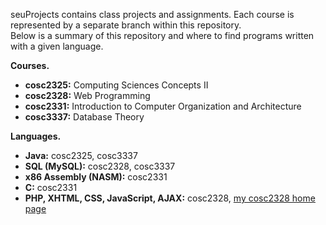 seuProjects contains class projects and assignments. Each course is represented by a separate branch within this repository.<br />
Below is a summary of this repository and where to find programs written with a given language.<br />

<strong>Courses.</strong><br />
<ul>
<li><strong>cosc2325:</strong> Computing Sciences Concepts II</li>
<li><strong>cosc2328:</strong> Web Programming</li>
<li><strong>cosc2331:</strong> Introduction to Computer Organization and Architecture</li>
<li><strong>cosc3337:</strong> Database Theory</li>
</ul>
<strong>Languages.</strong><br />
<ul>
<li><strong>Java:</strong> cosc2325, cosc3337</li>
<li><strong>SQL (MySQL):</strong> cosc2328, cosc3337</li>
<li><strong>x86 Assembly (NASM):</strong> cosc2331</li>
<li><strong>C:</strong> cosc2331</li>
<li><strong>PHP, XHTML, CSS, JavaScript, AJAX:</strong> cosc2328, <a href = 'http://www.cs.stedwards.edu/~khamilt2/cosc2328'> my cosc2328 home page</a></li>
</ul>
